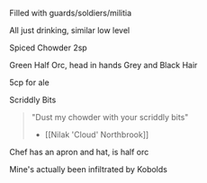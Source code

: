Filled with guards/soldiers/militia

All just drinking, similar low level

Spiced Chowder
	2sp

Green Half Orc, head in hands
Grey and Black Hair

5cp for ale

Scriddly Bits


> "Dust my chowder with your scriddly bits"
> - [[Nilak 'Cloud' Northbrook]]


Chef has an apron and hat, is half orc

Mine's actually been infiltrated by Kobolds

